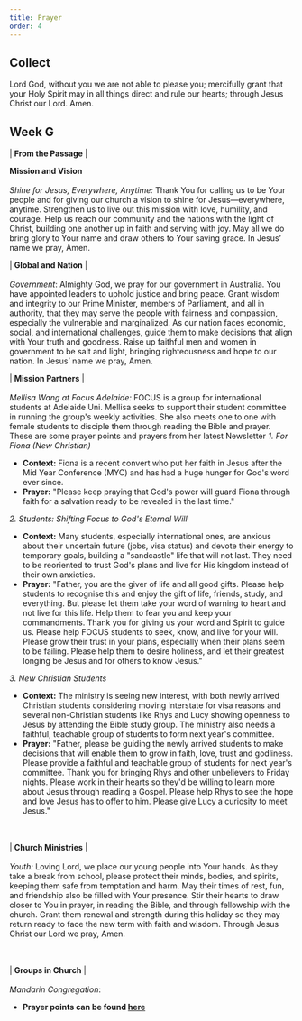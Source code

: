 ```yaml
---
title: Prayer
order: 4
---
```


## Collect
Lord God, without you we are not able to please you; mercifully grant that your Holy Spirit may in all things direct and rule our hearts; through Jesus Christ our Lord. Amen.

## Week G


| **From the Passage** |  

**Mission and Vision** 
<br><br> *Shine for Jesus, Everywhere, Anytime:*
Thank You for calling us to be Your people and for giving our church a vision to shine for Jesus—everywhere, anytime. Strengthen us to live out this mission with love, humility, and courage. Help us reach our community and the nations with the light of Christ, building one another up in faith and serving with joy. May all we do bring glory to Your name and draw others to Your saving grace.
In Jesus’ name we pray, Amen.


| **Global and Nation** | <br><br> *Government*: Almighty God, we pray for our government in Australia. You have appointed leaders to uphold justice and bring peace. Grant wisdom and integrity to our Prime Minister, members of Parliament, and all in authority, that they may serve the people with fairness and compassion, especially the vulnerable and marginalized. As our nation faces economic, social, and international challenges, guide them to make decisions that align with Your truth and goodness. Raise up faithful men and women in government to be salt and light, bringing righteousness and hope to our nation. In Jesus’ name we pray, Amen.


| **Mission Partners** | <br><br> *Mellisa Wang at Focus Adelaide:*
FOCUS is a group for international students at Adelaide Uni. Mellisa seeks to support their student committee in running the group's weekly activities. She also meets one to one with female students to disciple them through reading the Bible and prayer. These are some prayer points and prayers from her latest Newsletter
*1.  For Fiona (New Christian)*
- **Context:** Fiona is a recent convert who put her faith in Jesus after the Mid Year Conference (MYC) and has had a huge hunger for God's word ever since. 
- **Prayer:** "Please keep praying that God's power will guard Fiona through faith for a salvation ready to be revealed in the last time."

*2. Students: Shifting Focus to God's Eternal Will*
- **Context:** Many students, especially international ones, are anxious about their uncertain future (jobs, visa status) and devote their energy to temporary goals, building a "sandcastle" life that will not last. They need to be reoriented to trust God's plans and live for His kingdom instead of their own anxieties.
- **Prayer:** "Father, you are the giver of life and all good gifts. Please help students to recognise this and enjoy the gift of life, friends, study, and everything. But please let them take your word of warning to heart and not live for this life. Help them to fear you and keep your commandments. Thank you for giving us your word and Spirit to guide us. Please help FOCUS students to seek, know, and live for your will. Please grow their trust in your plans, especially when their plans seem to be failing. Please help them to desire holiness, and let their greatest longing be Jesus and for others to know Jesus."

*3. New Christian Students* 
- **Context:** The ministry is seeing new interest, with both newly arrived Christian students considering moving interstate for visa reasons and several non-Christian students like Rhys and Lucy showing openness to Jesus by attending the Bible study group. The ministry also needs a faithful, teachable group of students to form next year's committee.
- **Prayer:** "Father, please be guiding the newly arrived students to make decisions that will enable them to grow in faith, love, trust and godliness. Please provide a faithful and teachable group of students for next year's committee. Thank you for bringing Rhys and other unbelievers to Friday nights. Please work in their hearts so they'd be willing to learn more about Jesus through reading a Gospel. Please help Rhys to see the hope and love Jesus has to offer to him. Please give Lucy a curiosity to meet Jesus."

<br><br> | **Church Ministries** | <br><br> *Youth:*
Loving Lord, we place our young people into Your hands. As they take a break from school, please protect their minds, bodies, and spirits, keeping them safe from temptation and harm. May their times of rest, fun, and friendship also be filled with Your presence. Stir their hearts to draw closer to You in prayer, in reading the Bible, and through fellowship with the church. Grant them renewal and strength during this holiday so they may return ready to face the new term with faith and wisdom. Through Jesus Christ our Lord we pray, Amen.

<br><br>| **Groups in Church** | <br><br> *Mandarin Congregation*:




- **Prayer points can be found [here](https://stgeorgeshurstville.org.au/prayer)**
